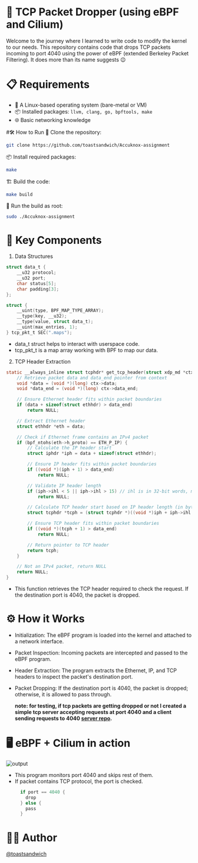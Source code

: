 # 🚀 TCP Packet Dropper (using eBPF and Cilium)
Welcome to the journey where I learned to write code to modify the kernel to our needs. This repository contains code that drops TCP packets incoming to port 4040 using the power of eBPF (extended Berkeley Packet Filtering). It does more than its name suggests 😉

# 📋 Requirements
- 🐧 A Linux-based operating system (bare-metal or VM)
- 📦 Installed packages: ```llvm, clang, go, bpftools, make```
- 🌐 Basic networking knowledge

#🛠️ How to Run
📂 Clone the repository:
```bash
git clone https://github.com/toastsandwich/Accuknox-assignment
```
📦 Install required packages:
```bash
make
```
🏗️ Build the code:

```bash
make build
```
🚀 Run the build as root:
```bash
sudo ./Accuknox-assignment
```

# 🔑 Key Components
1. Data Structures
```c
struct data_t {
    __u32 protocol;
    __u32 port;
    char status[5];
    char padding[3];
};

struct {
    __uint(type, BPF_MAP_TYPE_ARRAY);
    __type(key, __u32);
    __type(value, struct data_t);
    __uint(max_entries, 1);
} tcp_pkt_t SEC(".maps");
```
- data_t struct helps to interact with userspace code.
- tcp_pkt_t is a map array working with BPF to map our data.

2. TCP Header Extraction
```c
static __always_inline struct tcphdr* get_tcp_header(struct xdp_md *ctx) {
    // Retrieve packet data and data_end pointer from context
    void *data = (void *)(long) ctx->data;
    void *data_end = (void *)(long) ctx->data_end;

    // Ensure Ethernet header fits within packet boundaries
    if (data + sizeof(struct ethhdr) > data_end)
        return NULL;

    // Extract Ethernet header
    struct ethhdr *eth = data;

    // Check if Ethernet frame contains an IPv4 packet
    if (bpf_ntohs(eth->h_proto) == ETH_P_IP) {
        // Calculate the IP header start
        struct iphdr *iph = data + sizeof(struct ethhdr);

        // Ensure IP header fits within packet boundaries
        if ((void *)(iph + 1) > data_end)
            return NULL;

        // Validate IP header length
        if (iph->ihl < 5 || iph->ihl > 15) // ihl is in 32-bit words, must be 5-15
            return NULL;

        // Calculate TCP header start based on IP header length (in bytes)
        struct tcphdr *tcph = (struct tcphdr *)((void *)iph + iph->ihl * 4);

        // Ensure TCP header fits within packet boundaries
        if ((void *)(tcph + 1) > data_end)
            return NULL;

        // Return pointer to TCP header
        return tcph;
    }

    // Not an IPv4 packet, return NULL
    return NULL;
}
```
- This function retrieves the TCP header required to check the request. If the destination port is 4040, the packet is dropped.
# ⚙️ How it Works
- Initialization: The eBPF program is loaded into the kernel and attached to a network interface.
- Packet Inspection: Incoming packets are intercepted and passed to the eBPF program.
- Header Extraction: The program extracts the Ethernet, IP, and TCP headers to inspect the packet's destination port.
- Packet Dropping: If the destination port is 4040, the packet is dropped; otherwise, it is allowed to pass through.

  **note: for testing, if tcp packets are getting dropped or not I created a simple tcp server accepting requests at port 4040 and a client sending requests to 4040 [server repo](https://github.com/toastsandwich/test-server-Accuknox-Assignment).**

# 🖥️ eBPF + Cilium in action
![output](https://github.com/toastsandwich/Accuknox-assignment/assets/83450905/cb4b455d-6437-4736-a1bf-997c2bc848af)
- This program monitors port 4040 and skips rest of them.
- If packet contains TCP protocol, the port is checked.
  ```go
    if port == 4040 {
      drop
    } else {
      pass
    }
  ```
  
# 🧑‍🦱 Author
[@toastsandwich](https://www.github.com/toastsandwich)
